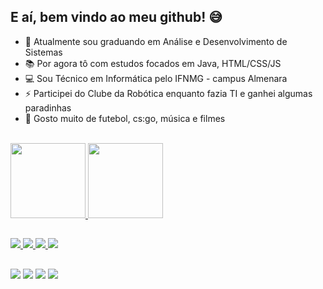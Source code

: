 ## E aí, bem vindo ao meu github! 😅


- 🎒 Atualmente sou graduando em Análise e Desenvolvimento de Sistemas
- 📚 Por agora tô com estudos focados em Java, HTML/CSS/JS
- 💻 Sou Técnico em Informática pelo IFNMG - campus Almenara
- ⚡ Participei do Clube da Robótica enquanto fazia TI e ganhei algumas paradinhas
- 💬 Gosto muito de futebol, cs:go, música e filmes

<div>
  <br>
  <a href="https://github.com/caiofrz">
  <img height=120em src="https://github-readme-stats.vercel.app/api?username=caiofrz&show_icons=true&theme=algolia">
  
  <img height=120em src="https://github-readme-stats.vercel.app/api/top-langs/?username=caiofrz&layout=compact&theme=algolia">
</div>

##

<div>
  <img src="https://cdn.jsdelivr.net/gh/devicons/devicon/icons/java/java-original-wordmark.svg">
  <img src="https://img.shields.io/badge/spring-%236DB33F.svg?style=for-the-badge&logo=spring&logoColor=white">
  <img src="https://img.shields.io/badge/MySQL-00000F?style=for-the-badge&logo=mysql&logoColor=white">
  <img src="https://img.shields.io/badge/Python-14354C?style=for-the-badge&logo=python&logoColor=white">
</div>

##

<div>
  <a href="https://www.instagram.com/caio_frz/" target="_blank"><img src="https://img.shields.io/badge/Instagram-E4405F?style=for-the-badge&logo=instagram&logoColor=white" target="_blank"></a>
  <a href="https://twitter.com/caio_frzz" target="_blank"><img src="https://img.shields.io/badge/Twitter-1DA1F2?style=for-the-badge&logo=twitter&logoColor=white" target="_blank"></a>
  <a href="https://www.linkedin.com/in/caio-ferraz-almeida/" target="_blank"><img src="https://img.shields.io/badge/LinkedIn-0077B5?style=for-the-badge&logo=linkedin&logoColor=white" target="_blank"></a>
  <a href="mailto:caioferrazalmeida.27@gmail.com"><img src="https://img.shields.io/badge/Gmail-D14836?style=for-the-badge&logo=gmail&logoColor=white" target="_blank"></a>
</div>
